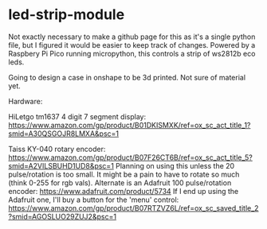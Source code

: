 # led-strip-module
Not exactly necessary to make a github page for this as it's a single python file, but I figured it would be easier to keep track of changes.
Powered by a Raspbery Pi Pico running micropython, this controls a strip of ws2812b eco leds.

Going to design a case in onshape to be 3d printed. Not sure of material yet.

Hardware:

HiLetgo tm1637 4 digit 7 segment display: https://www.amazon.com/gp/product/B01DKISMXK/ref=ox_sc_act_title_1?smid=A30QSGOJR8LMXA&psc=1

Taiss KY-040 rotary encoder: https://www.amazon.com/gp/product/B07F26CT6B/ref=ox_sc_act_title_5?smid=A2VILSBUHD1UD8&psc=1
	Planning on using this unless the 20 pulse/rotation is too small. It might be a pain to have to rotate so much (think 0-255 for rgb vals).
 	Alternate is an Adafruit 100 pulse/rotation encoder: https://www.adafruit.com/product/5734
	If I end up using the Adafruit one, I'll buy a button for the 'menu' control: https://www.amazon.com/gp/product/B07RTZVZ6L/ref=ox_sc_saved_title_2?smid=AGOSLUO29ZUJ2&psc=1
